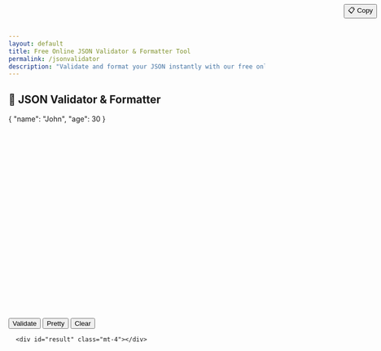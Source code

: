 ```yaml
---
layout: default
title: Free Online JSON Validator & Formatter Tool
permalink: /jsonvalidator
description: "Validate and format your JSON instantly with our free online JSON Validator. Easy to use, fast, and perfect for developers."
---
```

<style>#editor{height:400px;border-radius:.375rem}.copy-btn{position:absolute;top:8px;right:8px;z-index:10}.ace_error-line{background-color:#f8d7da!important}.suggestion{font-style:italic;color:#6c757d}.btn-group .btn{margin-right:.5rem}  </style>
<h2 class="mb-4 text-center">🧪 JSON Validator & Formatter</h2>
<div class="card shadow-sm">
 <div class="card-body">
<!-- Editor Part JSON -->
<div id="editorWrapper" class="mb-3">
  <button class="btn btn-sm btn-secondary copy-btn" onclick="copyCode()">📋 Copy</button>
  <div id="editor">{ "name": "John", "age": 30 }</div>
 </div>

 <!-- Buttons for copy data-->
<div class="d-flex flex-wrap gap-2">
        <button class="btn btn-primary" onclick="validateJSON()">Validate</button>
        <button id="formatToggle" class="btn btn-success" onclick="toggleFormat()">Pretty</button>
        <button class="btn btn-danger" onclick="clearEditor()">Clear</button>
      </div>

 <!-- Validation Results -->
      <div id="result" class="mt-4"></div>

</div>
  </div>


<!-- Ace Editor -->
<script src="https://cdnjs.cloudflare.com/ajax/libs/ace/1.32.3/ace.js"></script>
<script src="{{ '/assets/js/json-validator.js' | relative_url }}"></script>
